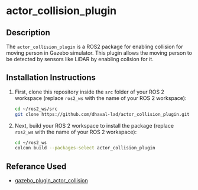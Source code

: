 # actor_collision_plugin

## Description
The `actor_collision_plugin` is a ROS2 package for enabling collision for moving person in Gazebo simulator. This plugin allows the moving person to be detected by sensors like LiDAR by enabling collsion for it. 

## Installation Instructions
1. First, clone this repository inside the `src` folder of your ROS 2 workspace (replace `ros2_ws` with the name of your ROS 2 workspace):
    ```sh
    cd ~/ros2_ws/src
    git clone https://github.com/dhaval-lad/actor_collision_plugin.git
    ```
2. Next, build your ROS 2 workspace to install the package (replace `ros2_ws` with the name of your ROS 2 workspace):
    ```sh
    cd ~/ros2_ws
    colcon build --packages-select actor_collision_plugin
    ```

## Referance Used
- [gazebo_plugin_actor_collision](https://github.com/LCAS/iliad/tree/master/gazebo_plugin_actor_collision)